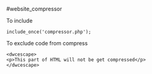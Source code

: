 #website_compressor

To include
```
include_once('compressor.php');
```

To exclude code from compress
```
<dwcescape>
<p>This part of HTML will not be get compressed</p>
</dwcescape>
```
